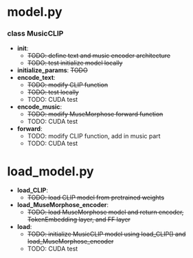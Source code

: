 # model.py

### class MusicCLIP

- **__init__**:
    - ~~TODO: define text and music encoder architecture~~
    - ~~TODO: test initialize model locally~~
- **initialize_params**: ~~TODO~~
- **encode_text**: 
    - ~~TODO: modify CLIP function~~
    - ~~TODO: test locally~~
    - TODO: CUDA test
- **encode_music**: 
    - ~~TODO: modify MuseMorphose forward function~~
    - TODO: CUDA test 
- **forward**: 
    - TODO: modify CLIP function, add in music part
    - TODO: CUDA test

# load_model.py

- **load_CLIP**: 
    - ~~TODO: load CLIP model from pretrained weights~~
- **load_MuseMorphose_encoder**:
    - ~~TODO: load MuseMorphose model and return encoder, TokenEmbedding layer, and FF layer~~
- **load**: 
    - ~~TODO: initialize MusicCLIP model using load_CLIP() and load_MuseMorphose_encoder~~
    - TODO: CUDA test